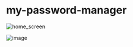 # my-password-manager

![home_screen](https://github.com/navyagarwal/my-password-manager/assets/82928853/cf5eb228-18a3-44f4-b4a1-6adba382455d)

![image](https://github.com/navyagarwal/my-password-manager/assets/82928853/e6283a16-74d0-49b8-ba62-868ea30297c6)
